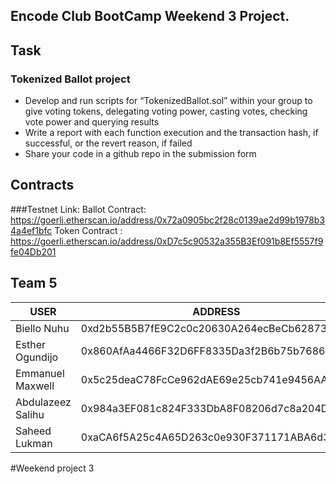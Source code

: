 ## Encode Club BootCamp Weekend 3 Project.

## Task

### Tokenized Ballot project

- Develop and run scripts for “TokenizedBallot.sol” within your group to give voting tokens, delegating voting power, casting votes, checking vote power and querying results
- Write a report with each function execution and the transaction hash, if successful, or the revert reason, if failed
- Share your code in a github repo in the submission form


## Contracts

###Testnet Link:
Ballot Contract: https://goerli.etherscan.io/address/0x72a0905bc2f28c0139ae2d99b1978b34a4ef1bfc
Token Contract : https://goerli.etherscan.io/address/0xD7c5c90532a355B3Ef091b8Ef5557f9fe04Db201

## Team 5 
| USER                    | ADDRESS                                       |
|-------------------------|-----------------------------------------------|
|  Biello Nuhu            |  0xd2b55B5B7fE9C2c0c20630A264ecBeCb628739cF   |
|  Esther Ogundijo        |  0x860AfAa4466F32D6FF8335Da3f2B6b75b7686627   |
|  Emmanuel Maxwell       |  0x5c25deaC78FcCe962dAE69e25cb741e9456AAdC6   |
|  Abdulazeez Salihu      |  0x984a3EF081c824F333DbA8F08206d7c8a204DDa9   |
|  Saheed  Lukman         |  0xaCA6f5A25c4A65D263c0e930F371171ABA6d3088.  |




#Weekend project 3

